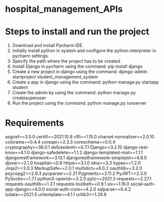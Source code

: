 # hospital_management_APIs
# Steps to install and run the project 
1. Download and install Pycharm IDE.
2. Initially install python in system and configure the python interpreter in pycharm settings.
3. Specify the path where the project has to be created.
4. Install Django in pycharm using the command: pip install django
5. Create a new project in django using the command: django-admin startproject student_management_system
6. Create a app in django using the command: python manage.py startapp student
7. Create the admin by using the command: python manage.py createsuperuser
8. Run the project using the command: python manage.py runserver

# Requirements
asgiref==3.5.0
certifi==2021.10.8
cffi==1.15.0
charset-normalizer==2.0.10
colorama==0.4.4
coreapi==2.3.3
coreschema==0.0.4
cryptography==36.0.1
defusedxml==0.7.1
Django==3.2.10
django-rest-knox==4.1.0
django-safedelete==1.1.2
django-templated-mail==1.1.1
djangorestframework==3.13.1
djangorestframework-simplejwt==4.8.0
djoser==2.1.0
hospital==0.9
httpie==3.1.0
idna==3.3
itypes==1.2.0
Jinja2==3.0.3
MarkupSafe==2.0.1
multidict==6.0.2
oauthlib==3.2.0
psycopg2==2.9.3
pycparser==2.21
Pygments==2.11.2
PyJWT==2.3.0
PySocks==1.7.1
python3-openid==3.2.0
pytz==2021.3
requests==2.27.1
requests-oauthlib==1.3.1
requests-toolbelt==0.9.1
six==1.16.0
social-auth-app-django==4.0.0
social-auth-core==4.2.0
sqlparse==0.4.2
tzdata==2021.5
uritemplate==4.1.1
urllib3==1.26.8



